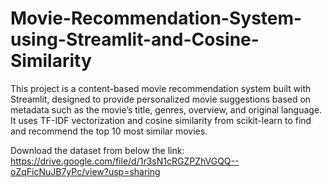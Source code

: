 # Movie-Recommendation-System-using-Streamlit-and-Cosine-Similarity
This project is a content-based movie recommendation system built with Streamlit, designed to provide personalized movie suggestions based on metadata such as the movie’s title, genres, overview, and original language. It uses TF-IDF vectorization and cosine similarity from scikit-learn to find and recommend the top 10 most similar movies.

Download the dataset from below the link:
https://drive.google.com/file/d/1r3sN1cRGZPZhVGQQ--oZqFicNuJB7yPc/view?usp=sharing
